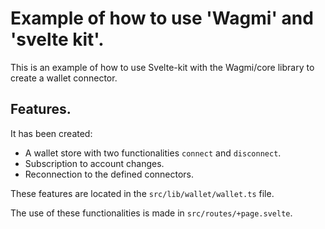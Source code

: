 # Example of how to use 'Wagmi' and 'svelte kit'.

This is an example of how to use Svelte-kit with the Wagmi/core library to create a wallet connector.

## Features.

It has been created:
- A wallet store with two functionalities `connect` and `disconnect`.
- Subscription to account changes.
- Reconnection to the defined connectors.

These features are located in the `src/lib/wallet/wallet.ts` file.

The use of these functionalities is made in `src/routes/+page.svelte`.